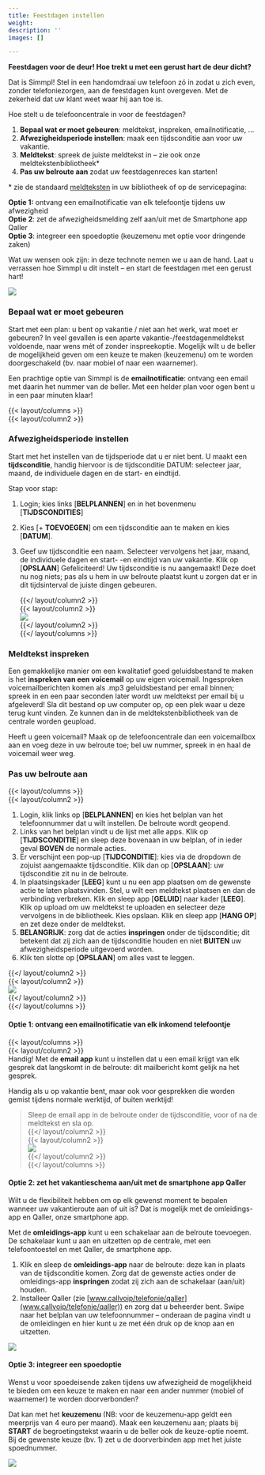 ```yaml
---
title: Feestdagen instellen
weight: 
description: ''
images: []

---
```

**Feestdagen voor de deur! Hoe trekt u met een gerust hart de deur dicht?** 

Dat is Simmpl! Stel in een handomdraai uw telefoon zó in zodat u zich even, zonder telefoniezorgen, aan de feestdagen kunt overgeven. Met de zekerheid dat uw klant weet waar hij aan toe is. 

Hoe stelt u de telefooncentrale in voor de feestdagen?

1. **Bepaal wat er moet gebeuren**: meldtekst, inspreken, emailnotificatie, … 
2. **Afwezigheidsperiode instellen**: maak een tijdsconditie aan voor uw vakantie. 
3. **Meldtekst**: spreek de juiste meldtekst in – zie ook onze meldtekstenbibliotheek* 
4. **Pas uw belroute aan** zodat uw feestdagenreces kan starten! 

\* zie de standaard [meldteksten](/ondersteuning/meldteksten-wachtmuziek/meldteksten/) in uw bibliotheek of op de servicepagina:

**Optie 1:** ontvang een emailnotificatie van elk telefoontje tijdens uw afwezigheid   
**Optie 2**: zet de afwezigheidsmelding zelf aan/uit met de Smartphone app Qaller   
**Optie 3**: integreer een spoedoptie (keuzemenu met optie voor dringende zaken)

Wat uw wensen ook zijn: in deze technote nemen we u aan de hand. Laat u verrassen hoe Simmpl u dit instelt – en start de feestdagen met een gerust hart!

![](https://res.cloudinary.com/callvoip/image/upload/v1564494044/Support-feestdagen-algemeen_efz8fr.png)

### Bepaal wat er moet gebeuren

Start met een plan: u bent op vakantie / niet aan het werk, wat moet er gebeuren? In veel gevallen is een aparte vakantie-/feestdagenmeldtekst voldoende, naar wens mét of zonder inspreekoptie. Mogelijk wilt u de beller de mogelijkheid geven om een keuze te maken (keuzemenu) om te worden doorgeschakeld (bv. naar mobiel of naar een waarnemer). 

Een prachtige optie van Simmpl is de **emailnotificatie**: ontvang een email met daarin het nummer van de beller. Met een helder plan voor ogen bent u in een paar minuten klaar!

{{< layout/columns >}}  
 {{< layout/column2 >}}

### Afwezigheidsperiode instellen

Start met het instellen van de tijdsperiode dat u er niet bent. U maakt een **tijdsconditie**, handig hiervoor is de tijdsconditie DATUM: selecteer jaar, maand, de individuele dagen en de start- en eindtijd. 

Stap voor stap: 

1. Login; kies links \[**BELPLANNEN**\] en in het bovenmenu \[**TIJDSCONDITIES**\] 
2. Kies \[+ **TOEVOEGEN**\] om een tijdsconditie aan te maken en kies \[**DATUM**\]. 
3. Geef uw tijdsconditie een naam. Selecteer vervolgens het jaar, maand, de individuele dagen en start- -en eindtijd van uw vakantie. Klik op \[**OPSLAAN**\] Gefeliciteerd! Uw tijdsconditie is nu aangemaakt! Deze doet nu nog niets; pas als u hem in uw belroute plaatst kunt u zorgen dat er in dit tijdsinterval de juiste dingen gebeuren.  
     
    {{</ layout/column2 >}}  
    {{< layout/column2 >}}  
   ![](https://res.cloudinary.com/callvoip/image/upload/v1564494269/Support-feestdagen-tijdsconditie_qzdlta.png)  
    {{</ layout/column2 >}}  
   {{</ layout/columns >}}

### Meldtekst inspreken

Een gemakkelijke manier om een kwalitatief goed geluidsbestand te maken is het **inspreken van een voicemail** op uw eigen voicemail. Ingesproken voicemailberichten komen als .mp3 geluidsbestand per email binnen; spreek in en een paar seconden later wordt uw meldtekst per email bij u afgeleverd! Sla dit bestand op uw computer op, op een plek waar u deze terug kunt vinden. Ze kunnen dan in de meldtekstenbibliotheek van de centrale worden geupload.

Heeft u geen voicemail? Maak op de telefooncentrale dan een voicemailbox aan en voeg deze in uw belroute toe; bel uw nummer, spreek in en haal de voicemail weer weg.

### Pas uw belroute aan

{{< layout/columns >}}  
 {{< layout/column2 >}}

1. Login, klik links op \[**BELPLANNEN**\] en kies het belplan van het telefoonnummer dat u wilt instellen. De belroute wordt geopend. 
2. Links van het belplan vindt u de lijst met alle apps. Klik op \[**TIJDSCONDITIE**\] en sleep deze bovenaan in uw belplan, of in ieder geval **BOVEN** de normale acties. 
3. Er verschijnt een pop-up \[**TIJDCONDITIE**\]: kies via de dropdown de zojuist aangemaakte tijdsconditie. Klik dan op \[**OPSLAAN**\]: uw tijdsconditie zit nu in de belroute. 
4. In plaatsingskader \[**LEEG**\] kunt u nu een app plaatsen om de gewenste actie te laten plaatsvinden. Stel, u wilt een meldtekst plaatsen en dan de verbinding verbreken. Klik en sleep app \[**GELUID**\] naar kader \[**LEEG**\]. Klik op upload om uw meldtekst te uploaden en selecteer deze vervolgens in de bibliotheek. Kies opslaan. Klik en sleep app \[**HANG OP**\] en zet deze onder de meldtekst. 
5. **BELANGRIJK**: zorg dat de acties **inspringen** onder de tijdsconditie; dit betekent dat zij zich aan de tijdsconditie houden en niet **BUITEN** uw afwezigheidsperiode uitgevoerd worden. 
6. Klik ten slotte op \[**OPSLAAN**\] om alles vast te leggen.

  
 {{</ layout/column2 >}}  
 {{< layout/column2 >}}  
![](https://res.cloudinary.com/callvoip/image/upload/v1564494502/Support-feestdagen-belplan_pew7go.png)  
 {{</ layout/column2 >}}  
{{</ layout/columns >}}

#### Optie 1: ontvang een emailnotificatie van elk inkomend telefoontje

{{< layout/columns >}}  
 {{< layout/column2 >}}  
Handig! Met de **email app** kunt u instellen dat u een email krijgt van elk gesprek dat langskomt in de belroute: dit mailbericht komt gelijk na het gesprek. 

Handig als u op vakantie bent, maar ook voor gesprekken die worden gemist tijdens normale werktijd, of buiten werktijd! 

> Sleep de email app in de belroute onder de tijdsconditie, voor of na de meldtekst en sla op.  
 {{</ layout/column2 >}}  
 {{< layout/column2 >}}  
![](https://res.cloudinary.com/callvoip/image/upload/v1564494895/Support-feestdagen-email_bknhxn.png)  
 {{</ layout/column2 >}}  
{{</ layout/columns >}}

#### Optie 2: zet het vakantieschema aan/uit met de smartphone app Qaller

Wilt u de flexibiliteit hebben om op elk gewenst moment te bepalen wanneer uw vakantieroute aan of uit is? Dat is mogelijk met de omleidings-app en Qaller, onze smartphone app. 

Met de **omleidings-app** kunt u een schakelaar aan de belroute toevoegen. De schakelaar kunt u aan en uitzetten op de centrale, met een telefoontoestel en met Qaller, de smartphone app. 

1. Klik en sleep de **omleidings-app** naar de belroute: deze kan in plaats van de tijdsconditie komen. Zorg dat de gewenste acties onder de omleidings-app **inspringen** zodat zij zich aan de schakelaar (aan/uit) houden. 
2. Installeer Qaller (zie [www.callvoip/telefonie/qaller](www.callvoip/telefonie/qaller)) en zorg dat u beheerder bent. Swipe naar het belplan van uw telefoonnummer – onderaan de pagina vindt u de omleidingen en hier kunt u ze met één druk op de knop aan en uitzetten.

![](https://res.cloudinary.com/callvoip/image/upload/v1564494945/Support-feestdagen-belplanqaller_zxe7s1.png)

#### Optie 3: integreer een spoedoptie

Wenst u voor spoedeisende zaken tijdens uw afwezigheid de mogelijkheid te bieden om een keuze te maken en naar een ander nummer (mobiel of waarnemer) te worden doorverbonden? 

Dat kan met het **keuzemenu** (NB: voor de keuzemenu-app geldt een meerprijs van 4 euro per maand). Maak een keuzemenu aan; plaats bij **START** de begroetingstekst waarin u de beller ook de keuze-optie noemt. Bij de gewenste keuze (bv. 1) zet u de doorverbinden app met het juiste spoednummer.

![](https://res.cloudinary.com/callvoip/image/upload/v1564495010/Support-feestdagen-keuzemenu_e9plzu.png)